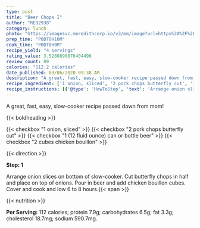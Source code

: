 ```yaml
---
type: post
title: "Beer Chops I"
author: "RED2938"
category: lunch
photo: "https://imagesvc.meredithcorp.io/v3/mm/image?url=https%3A%2F%2Fimages.media-allrecipes.com%2Fuserphotos%2F773415.jpg"
prep_time: "P0DT0H10M"
cook_time: "P0DT8H0M"
recipe_yield: "4 servings"
rating_value: 3.5280898876404496
review_count: 89
calories: "112.2 calories"
date_published: 03/06/2020 09:38 AM
description: "A great, fast, easy, slow-cooker recipe passed down from mom!"
recipe_ingredient: ['1 onion, sliced', '2 pork chops butterfly cut', '1 (12 fluid ounce) can or bottle beer', '2 cubes  chicken bouillon']
recipe_instructions: [{'@type': 'HowToStep', 'text': 'Arrange onion slices on bottom of slow-cooker. Cut butterfly chops in half and place on top of onions. Pour in beer and add chicken bouillon cubes. Cover and cook and low 6 to 8 hours.\n'}]
---
```


A great, fast, easy, slow-cooker recipe passed down from mom! 

{{< boldheading >}}

{{< checkbox "1  onion, sliced" >}}
{{< checkbox "2  pork chops butterfly cut" >}}
{{< checkbox "1 (12 fluid ounce) can or bottle beer" >}}
{{< checkbox "2 cubes  chicken bouillon" >}}


{{< direction >}}

**Step: 1**

Arrange onion slices on bottom of slow-cooker. Cut butterfly chops in half and place on top of onions. Pour in beer and add chicken bouillon cubes. Cover and cook and low 6 to 8 hours.{{< span >}}

{{< nutrition >}}

**Per Serving:** 112 calories; protein 7.9g; carbohydrates 6.5g; fat 3.3g; cholesterol 18.7mg; sodium 590.7mg.